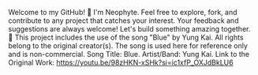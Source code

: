 Welcome to my GitHub! 👋 I'm Neophyte. Feel free to explore, fork, and contribute to any project that catches your interest. Your feedback and suggestions are always welcome! Let's build something amazing together. 🚀
This project includes the use of the song "Blue" by Yung Kai. All rights belong to the original creator(s). The song is used here for reference only and is non-commercial. Song Title: Blue. Artist/Band: Yung Kai. Link to the Original Work: https://youtu.be/98zHKN-xSHk?si=ic1xfP_OXJdBkLU6
